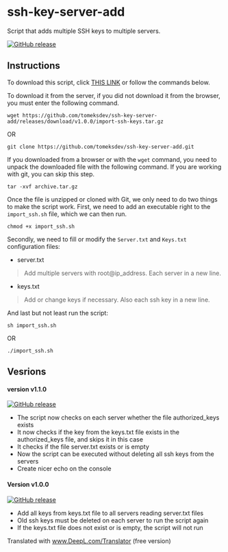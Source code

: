 # ssh-key-server-add
Script that adds multiple SSH keys to multiple servers.

[![GitHub release](https://img.shields.io/badge/release-v1.1.0-informational)](https://github.com/tomeksdev/ssh-key-server-add/releases/tag/v1.1.0)

## Instructions
To download this script, click [THIS LINK](https://github.com/tomeksdev/ssh-key-server-add/releases/download/v1.0.0/import-ssh-keys.tar.gz) or follow the commands below.

To download it from the server, if you did not download it from the browser, you must enter the following command.

``` 
wget https://github.com/tomeksdev/ssh-key-server-add/releases/download/v1.0.0/import-ssh-keys.tar.gz
```
OR

```
git clone https://github.com/tomeksdev/ssh-key-server-add.git
```

If you downloaded from a browser or with the ``wget`` command, you need to unpack the downloaded file with the following command. If you are working with git, you can skip this step.

```
tar -xvf archive.tar.gz
```

Once the file is unzipped or cloned with Git, we only need to do two things to make the script work. First, we need to add an executable right to the ``import_ssh.sh`` file, which we can then run.

```
chmod +x import_ssh.sh
```

Secondly, we need to fill or modify the ``Server.txt`` and ``Keys.txt`` configuration files:

- server.txt
> Add multiple servers with root@ip_address. Each server in a new line.

- keys.txt
> Add or change keys if necessary. Also each ssh key in a new line.

And last but not least run the script:

```
sh import_ssh.sh
```
OR
```
./import_ssh.sh
```

## Vesrions

#### version v1.1.0
[![GitHub release](https://img.shields.io/badge/release-v1.1.0-informational)](https://github.com/tomeksdev/ssh-key-server-add/releases/tag/v1.1.0)
- The script now checks on each server whether the file authorized_keys exists
- It now checks if the key from the keys.txt file exists in the authorized_keys file, and skips it in this case
- It checks if the file server.txt exists or is empty
- Now the script can be executed without deleting all ssh keys from the servers
- Create nicer echo on the console

#### Version v1.0.0
[![GitHub release](https://img.shields.io/badge/release-v1.0.0-informational)](https://github.com/tomeksdev/ssh-key-server-add/releases/tag/v1.0.0)
- Add all keys from keys.txt file to all servers reading server.txt files
- Old ssh keys must be deleted on each server to run the script again
- If the keys.txt file does not exist or is empty, the script will not run

Translated with www.DeepL.com/Translator (free version)